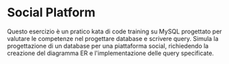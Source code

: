 # Social Platform

Questo esercizio è un pratico kata di code training su MySQL progettato per valutare le competenze nel progettare database e scrivere query. Simula la progettazione di un database per una piattaforma social, richiedendo la creazione del diagramma ER e l'implementazione delle query specificate.
